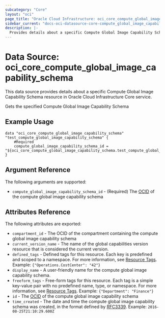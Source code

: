 ```yaml
---
subcategory: "Core"
layout: "oci"
page_title: "Oracle Cloud Infrastructure: oci_core_compute_global_image_capability_schema"
sidebar_current: "docs-oci-datasource-core-compute_global_image_capability_schema"
description: |-
  Provides details about a specific Compute Global Image Capability Schema in Oracle Cloud Infrastructure Core service
---
```


# Data Source: oci_core_compute_global_image_capability_schema
This data source provides details about a specific Compute Global Image Capability Schema resource in Oracle Cloud Infrastructure Core service.

Gets the specified Compute Global Image Capability Schema

## Example Usage

```hcl
data "oci_core_compute_global_image_capability_schema" "test_compute_global_image_capability_schema" {
	#Required
	compute_global_image_capability_schema_id = "${oci_core_compute_global_image_capability_schema.test_compute_global_image_capability_schema.id}"
}
```

## Argument Reference

The following arguments are supported:

* `compute_global_image_capability_schema_id` - (Required) The [OCID](https://docs.cloud.oracle.com/iaas/Content/General/Concepts/identifiers.htm) of the compute global image capability schema


## Attributes Reference

The following attributes are exported:

* `compartment_id` - The OCID of the compartment containing the compute global image capability schema 
* `current_version_name` - The name of the global capabilities version resource that is considered the current version.
* `defined_tags` - Defined tags for this resource. Each key is predefined and scoped to a namespace. For more information, see [Resource Tags](https://docs.cloud.oracle.com/iaas/Content/General/Concepts/resourcetags.htm).  Example: `{"Operations.CostCenter": "42"}` 
* `display_name` - A user-friendly name for the compute global image capability schema. 
* `freeform_tags` - Free-form tags for this resource. Each tag is a simple key-value pair with no predefined name, type, or namespace. For more information, see [Resource Tags](https://docs.cloud.oracle.com/iaas/Content/General/Concepts/resourcetags.htm).  Example: `{"Department": "Finance"}` 
* `id` - The [OCID](https://docs.cloud.oracle.com/iaas/Content/General/Concepts/identifiers.htm) of the compute global image capability schema 
* `time_created` - The date and time the compute global image capability schema was created, in the format defined by [RFC3339](https://tools.ietf.org/html/rfc3339).  Example: `2016-08-25T21:10:29.600Z` 

